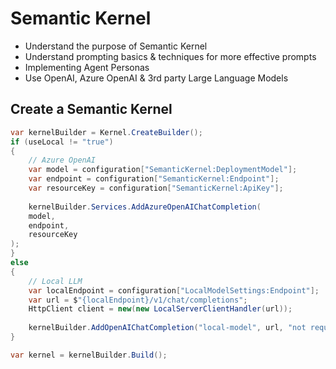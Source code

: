 # Semantic Kernel

- Understand the purpose of Semantic Kernel
- Understand prompting basics & techniques for more effective prompts
- Implementing Agent Personas
- Use OpenAI, Azure OpenAI & 3rd party Large Language Models

## Create a Semantic Kernel

```c#
var kernelBuilder = Kernel.CreateBuilder();
if (useLocal != "true")
{
    // Azure OpenAI
    var model = configuration["SemanticKernel:DeploymentModel"];
    var endpoint = configuration["SemanticKernel:Endpoint"];
    var resourceKey = configuration["SemanticKernel:ApiKey"];
    
    kernelBuilder.Services.AddAzureOpenAIChatCompletion(
    model,
    endpoint,
    resourceKey
);
}
else
{
    // Local LLM
    var localEndpoint = configuration["LocalModelSettings:Endpoint"];
    var url = $"{localEndpoint}/v1/chat/completions";
    HttpClient client = new(new LocalServerClientHandler(url));
    
    kernelBuilder.AddOpenAIChatCompletion("local-model", url, "not required", httpClient: client);
}

var kernel = kernelBuilder.Build();
```